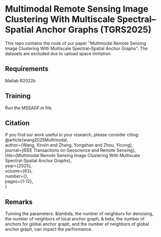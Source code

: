 # Multimodal Remote Sensing Image Clustering With Multiscale Spectral–Spatial Anchor Graphs (TGRS2025)
This repo contains the code of our paper "Multimodal Remote Sensing Image Clustering With Multiscale Spectral–Spatial Anchor Graphs". The datasets are excluded due to upload space limitation.

## Requirements
Matlab R2022b

## Training
Run the MSSAGF.m file.

## Citation
If you find our work useful in your research, please consider citing:   
@article{wang2025Multimodal,   
  author={Wang, Xinxin and Zhang, Yongshan and Zhou, Yicong},   
  journal={IEEE Transactions on Geoscience and Remote Sensing},    
  title={Multimodal Remote Sensing Image Clustering With Multiscale Spectral-Spatial Anchor Graphs},    
  year={2025},   
  volume={63},   
  number={},   
  pages={1-12},   
}  

## Remarks
Tunning the parameters: &lambda, the number of neighbors for denoising, the number of neighbors of local anchor graph, & beta, the number of anchors for global anchor graph,  and the number of neighbors of global anchor graph, can impact the performance.
